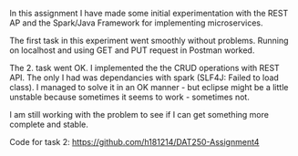 In this assignment I have made some initial experimentation with the REST AP and the Spark/Java Framework for implementing microservices. 

The first task in this experiment went smoothly without problems. Running on localhost and using GET and PUT request in Postman worked.

The 2. task went OK. I implemented the the CRUD operations with REST API. The only I had was dependancies with spark (SLF4J: Failed to load class). I managed to solve it in an OK manner - but eclipse might be a little unstable because sometimes it seems to work - sometimes not. 

I am still working with the problem to see if I can get something more complete and stable. 

Code for task 2: https://github.com/h181214/DAT250-Assignment4

